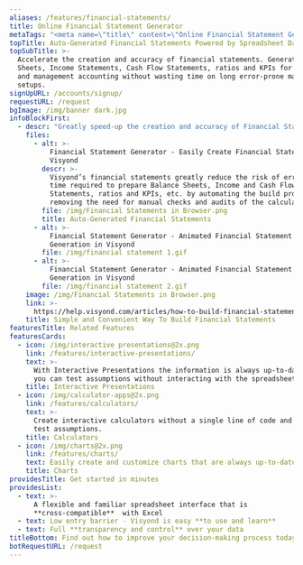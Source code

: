 ```yaml
---
aliases: /features/financial-statements/
title: Online Financial Statement Generator
metaTags: "<meta name=\"title\" content=\"Online Financial Statement Generator\">\r\n\r\n<meta name=\"description\" content=\"Accelerate the creation and accuracy of financial statements. Generate Balance Sheets, Income Statements, Cash Flow Statements, ratios and KPIs for financial and management accounting without wasting time on long error-prone manual setups.\">\r\n\r\n<meta name=\"keywords\" content=\"financial statement generator, generate report from excel spreadsheet, online financial statement generator\">"
topTitle: Auto-Generated Financial Statements Powered by Spreadsheet Data
topSubTitle: >-
  Accelerate the creation and accuracy of financial statements. Generate Balance
  Sheets, Income Statements, Cash Flow Statements, ratios and KPIs for financial
  and management accounting without wasting time on long error-prone manual
  setups.
signUpURL: /accounts/signup/
requestURL: /request
bgImage: /img/banner dark.jpg
infoBlockFirst:
  - descr: "Greatly speed-up the creation and accuracy of Financial Statements without wasting time on long error-prone manual setups.\n\nVisyond automates the creation of:\n\n* Balance Sheets\r\n* Income Statements\r\n* Cash Flow Statements\r\n* Calculations of growth and changes against previous periods\r\n* Financial and management ratios & KPIs\r\n* Depreciation schedules\r\n"
    files:
      - alt: >-
          Financial Statement Generator - Easily Create Financial Statements in
          Visyond
        descr: >-
          Visyond’s financial statements greatly reduce the risk of errors and
          time required to prepare Balance Sheets, Income and Cash Flow
          Statements, ratios and KPIs, etc. by automating the build process and
          removing the need for manual checks and audits of the calculations.
        file: /img/Financial Statements in Browser.png
        title: Auto-Generated Financial Statements
      - alt: >-
          Financial Statement Generator - Animated Financial Statement
          Generation in Visyond
        file: /img/financial statement 1.gif
      - alt: >-
          Financial Statement Generator - Animated Financial Statement
          Generation in Visyond
        file: /img/financial statement 2.gif
    image: /img/Financial Statements in Browser.png
    link: >-
      https://help.visyond.com/articles/how-to-build-financial-statements-in-visyond/
    title: Simple and Convenient Way To Build Financial Statements
featuresTitle: Related Features
featuresCards:
  - icon: /img/interactive presentations@2x.png
    link: /features/interactive-presentations/
    text: >-
      With Interactive Presentations the information is always up-to-date, and
      you can test assumptions without interacting with the spreadsheet.
    title: Interactive Presentations
  - icon: /img/calculator-apps@2x.png
    link: /features/calculators/
    text: >-
      Create interactive calculators without a single line of code and securely
      test assumptions.
    title: Calculators
  - icon: /img/charts@2x.png
    link: /features/charts/
    text: Easily create and customize charts that are always up-to-date.
    title: Charts
providesTitle: Get started in minutes
providesList:
  - text: >-
      A flexible and familiar spreadsheet interface that is
      **cross-compatible**  with Excel
  - text: Low entry barrier - Visyond is easy **to use and learn**
  - text: Full **transparency and control** over your data
titleBottom: Find out how to improve your decision-making process today
botRequestURL: /request
---
```


